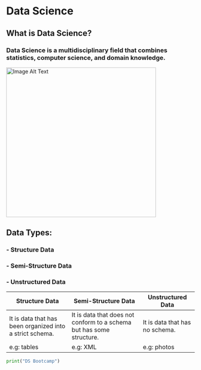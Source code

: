 # Data Science
## What is Data Science? 
### Data Science is a multidisciplinary field that combines statistics, computer science, and domain knowledge.

<img src="https://github.com/ryyaon14/day02-lab/assets/116816027/d70580ef-8ccb-4d41-9bcb-7308b3df8799" alt="Image Alt Text" width="400" height="400">

## Data Types:
### - Structure Data
### - Semi-Structure Data
### - Unstructured Data

| Structure Data                                          | Semi-Structure Data                                    | Unstructured Data                                      |
|---------------------------------------------------------|-------------------------------------------------------|-------------------------------------------------------|
| It is data that has been organized into a strict schema. | It is data that does not conform to a schema but has some structure. | It is data that has no schema.                        |
| e.g: tables                                             | e.g: XML                                              | e.g: photos                                           |
```python
print("DS Bootcamp")
